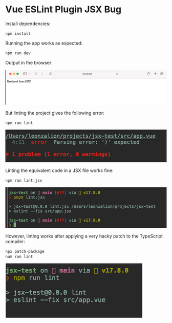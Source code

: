 # Vue ESLint Plugin JSX Bug

Install dependencies:
```shell
npm install
```

Running the app works as expected:

```shell
npm run dev
```

Output in the browser:

![works](works.png)

But linting the project gives the following error:

```shell
npm run lint
```

![parsing error](parsing-error.png)

Linting the equivalent code in a JSX file works fine:

```shell
npm run lint:jsx
```

![parsing works](parsing-works.png)

However, linting works after applying a very hacky patch to the TypeScript compiler:

```shell
npx patch-package
num run lint
```

![parsing works patch](parsing-works-patch.png)


